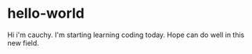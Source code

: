 # hello-world

Hi i'm cauchy. I'm starting learning coding today. Hope can do well in this new field.

